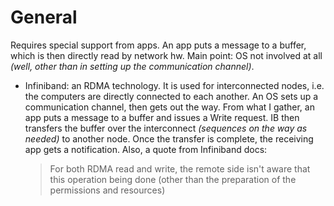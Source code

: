 # General

Requires special support from apps. An app puts a message to a buffer, which is then directly read by network hw. Main point: OS not involved at all *(well, other than in setting up the communication channel)*.

* Infiniband: an RDMA technology. It is used for interconnected nodes, i.e. the computers are directly connected to each another. An OS sets up a communication channel, then gets out the way. From what I gather, an app puts a message to a buffer and issues a Write request. IB then transfers the buffer over the interconnect *(sequences on the way as needed)* to another node. Once the transfer is complete, the receiving app gets a notification.
  Also, a quote from Infiniband docs:
  > For both RDMA read and write, the remote side isn't aware that this operation being done (other than the preparation of the permissions and resources)
